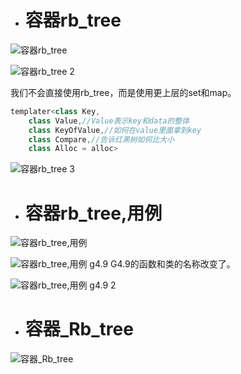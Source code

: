 - # 容器rb_tree

![容器rb_tree](https://github.com/havenow/my-C-plus-plus/blob/master/STL%E6%A0%87%E5%87%86%E5%BA%93%E4%B8%8E%E6%B3%9B%E5%9E%8B%E7%BC%96%E7%A8%8B/images/%E5%AE%B9%E5%99%A8rb_tree.png)  

![容器rb_tree 2](https://github.com/havenow/my-C-plus-plus/blob/master/STL%E6%A0%87%E5%87%86%E5%BA%93%E4%B8%8E%E6%B3%9B%E5%9E%8B%E7%BC%96%E7%A8%8B/images/%E5%AE%B9%E5%99%A8rb_tree%202.png)  

我们不会直接使用rb_tree，而是使用更上层的set和map。  
```c++
templater<class Key,
	class Value,//Value表示key和data的整体
	class KeyOfValue,//如何在value里面拿到key
	class Compare,//告诉红黑树如何比大小
	class Alloc = alloc>
```

![容器rb_tree 3](https://github.com/havenow/my-C-plus-plus/blob/master/STL%E6%A0%87%E5%87%86%E5%BA%93%E4%B8%8E%E6%B3%9B%E5%9E%8B%E7%BC%96%E7%A8%8B/images/%E5%AE%B9%E5%99%A8rb_tree%203.png)  

- # 容器rb_tree,用例

![容器rb_tree,用例](https://github.com/havenow/my-C-plus-plus/blob/master/STL%E6%A0%87%E5%87%86%E5%BA%93%E4%B8%8E%E6%B3%9B%E5%9E%8B%E7%BC%96%E7%A8%8B/images/%E5%AE%B9%E5%99%A8rb_tree%2C%E7%94%A8%E4%BE%8B.png)  

![容器rb_tree,用例 g4.9](https://github.com/havenow/my-C-plus-plus/blob/master/STL%E6%A0%87%E5%87%86%E5%BA%93%E4%B8%8E%E6%B3%9B%E5%9E%8B%E7%BC%96%E7%A8%8B/images/%E5%AE%B9%E5%99%A8rb_tree%2C%E7%94%A8%E4%BE%8B%20g4.9.png)
G4.9的函数和类的名称改变了。  

![容器rb_tree,用例 g4.9 2](https://github.com/havenow/my-C-plus-plus/blob/master/STL%E6%A0%87%E5%87%86%E5%BA%93%E4%B8%8E%E6%B3%9B%E5%9E%8B%E7%BC%96%E7%A8%8B/images/%E5%AE%B9%E5%99%A8rb_tree%2C%E7%94%A8%E4%BE%8B%20g4.9%202.png)   

- # 容器_Rb_tree

![容器_Rb_tree](https://github.com/havenow/my-C-plus-plus/blob/master/STL%E6%A0%87%E5%87%86%E5%BA%93%E4%B8%8E%E6%B3%9B%E5%9E%8B%E7%BC%96%E7%A8%8B/images/%E5%AE%B9%E5%99%A8_Rb_tree.png)  
